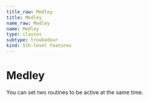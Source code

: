 ```yaml
---
title_raw: Medley
title: Medley
name_raw: Medley
name: Medley
type: classes
subtype: troubadour
kind: 5th-level features
---
```


# Medley

You can set two routines to be active at the same time.
